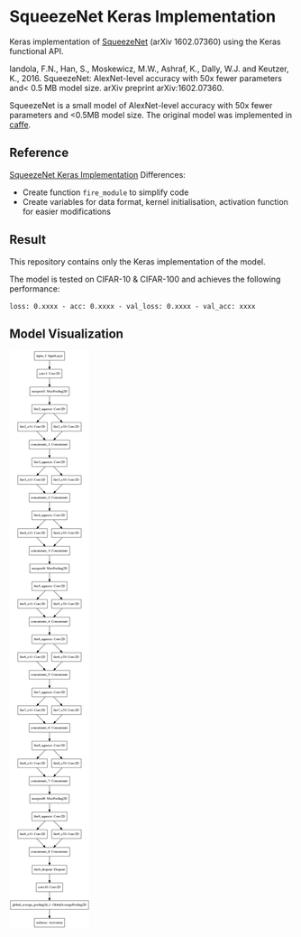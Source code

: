 # SqueezeNet Keras Implementation
Keras implementation of [SqueezeNet](https://arxiv.org/pdf/1602.07360.pdf) (arXiv 1602.07360) using the Keras functional API.

Iandola, F.N., Han, S., Moskewicz, M.W., Ashraf, K., Dally, W.J. and Keutzer, K., 2016. SqueezeNet: AlexNet-level accuracy with 50x fewer parameters and< 0.5 MB model size. arXiv preprint arXiv:1602.07360.

SqueezeNet is a small model of AlexNet-level accuracy with 50x fewer parameters and <0.5MB model size.
The original model was implemented in [caffe](https://github.com/DeepScale/SqueezeNet).


## Reference
[SqueezeNet Keras Implementation](https://github.com/DT42/squeezenet_demo)
Differences:
- Create function `fire_module` to simplify code
- Create variables for data format, kernel initialisation, activation function for easier modifications


## Result
This repository contains only the Keras implementation of the model.

The model is tested on CIFAR-10 & CIFAR-100 and achieves the following performance:
```
loss: 0.xxxx - acc: 0.xxxx - val_loss: 0.xxxx - val_acc: xxxx
```


## Model Visualization
![](SqueezeNet.png)
